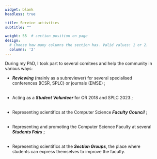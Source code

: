 ```yaml
---
widget: blank
headless: true

title: Service activities
subtitle: ""

weight: 55  # section position on page
design:
  # Choose how many columns the section has. Valid values: 1 or 2.
  columns: '2'
---
```


During my PhD, I took part to several comitees and help the community in various ways:

* ***Reviewing*** (mainly as a subreviewer) for several specialised conferences (ICSR, SPLC) or journals (EMSE)&nbsp;;<br/><br/>

* Acting as a ***Student Volunteer*** for OR 2018 and SPLC 2023&nbsp;;<br/><br/>

* Representing scientifics at the Computer Science ***Faculty Council***&nbsp;;<br/><br/>

* Representing and promoting the Computer Science Faculty at several ***Students Fairs***&nbsp;;<br/><br/>

* Representing scientifics at the ***Section Groups***, the place where students can express themselves to improve the faculty.

